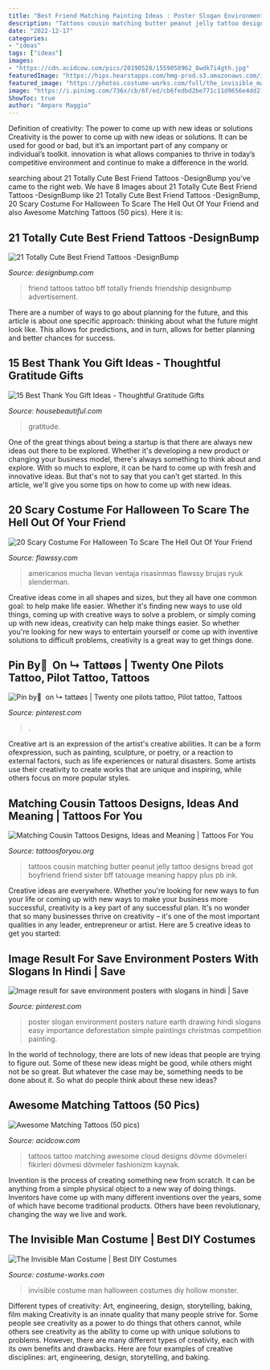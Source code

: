 ```yaml
---
title: "Best Friend Matching Painting Ideas : Poster Slogan Environment Posters Nature Earth Drawing Hindi Slogans Easy Importance Deforestation Simple Paintings Christmas Competition Painting"
description: "Tattoos cousin matching butter peanut jelly tattoo designs bread got boyfriend friend sister bff tatouage meaning happy plus pb ink"
date: "2022-12-17"
categories:
- "ideas"
tags: ["ideas"]
images:
- "https://cdn.acidcow.com/pics/20190528/1559058962_8wdk7i4gth.jpg"
featuredImage: "https://hips.hearstapps.com/hmg-prod.s3.amazonaws.com/images/thank-you-wine-1515445504.jpg?crop=1xw:1xh;center,top&amp;resize=768:*"
featured_image: "https://photos.costume-works.com/full/the_invisible_man12.jpg"
image: "https://i.pinimg.com/736x/cb/6f/ed/cb6fedbd2be771c11d9656e4dd21dbc1.jpg"
ShowToc: true
author: "Amparo Maggio"
---
```



Definition of creativity: The power to come up with new ideas or solutions
Creativity is the power to come up with new ideas or solutions. It can be used for good or bad, but it’s an important part of any company or individual’s toolkit. innovation is what allows companies to thrive in today’s competitive environment and continue to make a difference in the world.

	

		
searching about 21 Totally Cute Best Friend Tattoos -DesignBump you've came to the right web. We have 8 Images about 21 Totally Cute Best Friend Tattoos -DesignBump like 21 Totally Cute Best Friend Tattoos -DesignBump, 20 Scary Costume For Halloween To Scare The Hell Out Of Your Friend and also Awesome Matching Tattoos (50 pics). Here it is:
		
    
## 21 Totally Cute Best Friend Tattoos -DesignBump

<img loading=lazy src="https://designbump.com/wp-content/uploads/2015/11/Best-Friend-Tattoo.jpg" onerror="this.onerror=null;this.src='https://tse4.mm.bing.net/th?id=OIP.RV4WVo4I8IKNj8vNTIrwdAHaHg&amp;pid=15.1';" alt="21 Totally Cute Best Friend Tattoos -DesignBump">

_Source: designbump.com_

>friend tattoos tattoo bff totally friends friendship designbump advertisement. 

	

There are a number of ways to go about planning for the future, and this article is about one specific approach: thinking about what the future might look like. This allows for predictions, and in turn, allows for better planning and better chances for success.

    
## 15 Best Thank You Gift Ideas - Thoughtful Gratitude Gifts

<img loading=lazy src="https://hips.hearstapps.com/hmg-prod.s3.amazonaws.com/images/thank-you-wine-1515445504.jpg?crop=1xw:1xh;center,top&amp;resize=768:*" onerror="this.onerror=null;this.src='https://tse4.mm.bing.net/th?id=OIP.R6N_aInZOOsU_2VokJw3ywHaLH&amp;pid=15.1';" alt="15 Best Thank You Gift Ideas - Thoughtful Gratitude Gifts">

_Source: housebeautiful.com_

>gratitude. 

	

One of the great things about being a startup is that there are always new ideas out there to be explored. Whether it's developing a new product or changing your business model, there's always something to think about and explore. With so much to explore, it can be hard to come up with fresh and innovative ideas. But that's not to say that you can't get started. In this article, we'll give you some tips on how to come up with new ideas.

    
## 20 Scary Costume For Halloween To Scare The Hell Out Of Your Friend

<img loading=lazy src="https://www.flawssy.com/wp-content/uploads/2016/05/scary-halloween-costumes-2016.jpg" onerror="this.onerror=null;this.src='https://tse1.mm.bing.net/th?id=OIP.I_4OKxC_Dq9Ey7HYF0WmlQHaLH&amp;pid=15.1';" alt="20 Scary Costume For Halloween To Scare The Hell Out Of Your Friend">

_Source: flawssy.com_

>americanos mucha llevan ventaja risasinmas flawssy brujas ryuk slenderman. 

	

Creative ideas come in all shapes and sizes, but they all have one common goal: to help make life easier. Whether it's finding new ways to use old things, coming up with creative ways to solve a problem, or simply coming up with new ideas, creativity can help make things easier. So whether you're looking for new ways to entertain yourself or come up with inventive solutions to difficult problems, creativity is a great way to get things done.

    
## Pin By ً On ↳ Tattøøs | Twenty One Pilots Tattoo, Pilot Tattoo, Tattoos

<img loading=lazy src="https://i.pinimg.com/736x/87/5d/92/875d92da5845d571a34897ca2bb4d332.jpg" onerror="this.onerror=null;this.src='https://tse2.mm.bing.net/th?id=OIP.o_J0j9eZoxvwNOJ0mvDKGQHaJ3&amp;pid=15.1';" alt="Pin by ً on ↳ tattøøs | Twenty one pilots tattoo, Pilot tattoo, Tattoos">

_Source: pinterest.com_

>. 

	

Creative art is an expression of the artist's creative abilities. It can be a form ofexpression, such as painting, sculpture, or poetry, or a reaction to external factors, such as life experiences or natural disasters. Some artists use their creativity to create works that are unique and inspiring, while others focus on more popular styles.

    
## Matching Cousin Tattoos Designs, Ideas And Meaning | Tattoos For You

<img loading=lazy src="https://www.tattoosforyou.org/wp-content/uploads/2017/06/Matching-Cousin-Tattoos-for-Girls.jpg" onerror="this.onerror=null;this.src='https://tse4.mm.bing.net/th?id=OIP.sFYKKqdwbLMW7PcIFs8KkAHaJ3&amp;pid=15.1';" alt="Matching Cousin Tattoos Designs, Ideas and Meaning | Tattoos For You">

_Source: tattoosforyou.org_

>tattoos cousin matching butter peanut jelly tattoo designs bread got boyfriend friend sister bff tatouage meaning happy plus pb ink. 

	

Creative ideas are everywhere. Whether you're looking for new ways to fun your life or coming up with new ways to make your business more successful, creativity is a key part of any successful plan. It's no wonder that so many businesses thrive on creativity – it's one of the most important qualities in any leader, entrepreneur or artist. Here are 5 creative ideas to get you started: 

    
## Image Result For Save Environment Posters With Slogans In Hindi | Save

<img loading=lazy src="https://i.pinimg.com/736x/cb/6f/ed/cb6fedbd2be771c11d9656e4dd21dbc1.jpg" onerror="this.onerror=null;this.src='https://tse2.mm.bing.net/th?id=OIP.SFmTKll8l_faHFTPdys86QAAAA&amp;pid=15.1';" alt="Image result for save environment posters with slogans in hindi | Save">

_Source: pinterest.com_

>poster slogan environment posters nature earth drawing hindi slogans easy importance deforestation simple paintings christmas competition painting. 

	

In the world of technology, there are lots of new ideas that people are trying to figure out. Some of these new ideas might be good, while others might not be so great. But whatever the case may be, something needs to be done about it. So what do people think about these new ideas?

    
## Awesome Matching Tattoos (50 Pics)

<img loading=lazy src="https://cdn.acidcow.com/pics/20190528/1559058962_8wdk7i4gth.jpg" onerror="this.onerror=null;this.src='https://tse4.mm.bing.net/th?id=OIP.68P_sOf6tIiBif9ohVYedQHaIB&amp;pid=15.1';" alt="Awesome Matching Tattoos (50 pics)">

_Source: acidcow.com_

>tattoos tattoo matching awesome cloud designs dövme dövmeleri fikirleri dövmesi dövmeler fashionizm kaynak. 

	

Invention is the process of creating something new from scratch. It can be anything from a simple physical object to a new way of doing things. Inventors have come up with many different inventions over the years, some of which have become traditional products. Others have been revolutionary, changing the way we live and work.

    
## The Invisible Man Costume | Best DIY Costumes

<img loading=lazy src="https://photos.costume-works.com/full/the_invisible_man12.jpg" onerror="this.onerror=null;this.src='https://tse2.mm.bing.net/th?id=OIP.dF4DsaBZY5xjnq8LD0SZ0wHaLp&amp;pid=15.1';" alt="The Invisible Man Costume | Best DIY Costumes">

_Source: costume-works.com_

>invisible costume man halloween costumes diy hollow monster. 

	

Different types of creativity: Art, engineering, design, storytelling, baking, film making
Creativity is an innate quality that many people strive for. Some people see creativity as a power to do things that others cannot, while others see creativity as the ability to come up with unique solutions to problems. However, there are many different types of creativity, each with its own benefits and drawbacks. Here are four examples of creative disciplines: art, engineering, design, storytelling, and baking.

